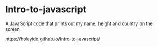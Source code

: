 # Intro-to-javascript
A JavaScript code that prints out my name, height  and country on the screen

https://holayide.github.io/Intro-to-javascript/
